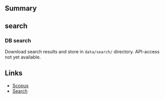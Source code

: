 ## Summary

## search

### DB search

Download search results and store in `data/search/` directory. API-access not yet available.

## Links

- [Scopus](http://www.scopus.com)
- [Search](https://dev.elsevier.com/sd_search_example.html)
